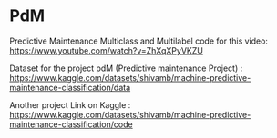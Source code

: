 # PdM 
Predictive Maintenance Multiclass and Multilabel code for this video:
https://www.youtube.com/watch?v=ZhXqXPyVKZU

Dataset for the project pdM (Predictive maintenance Project) : https://www.kaggle.com/datasets/shivamb/machine-predictive-maintenance-classification/data

Another project Link on Kaggle  :  https://www.kaggle.com/datasets/shivamb/machine-predictive-maintenance-classification/code
